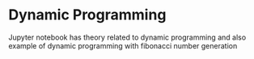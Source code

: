 # Dynamic Programming
Jupyter notebook has theory related to dynamic programming and also example of dynamic programming with fibonacci number generation
